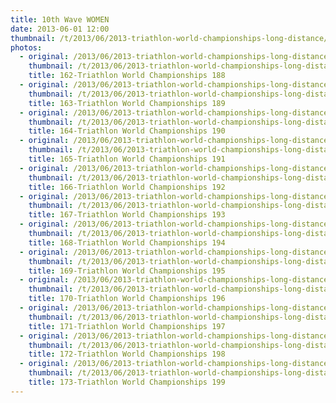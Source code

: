 ```yaml
---
title: 10th Wave WOMEN
date: 2013-06-01 12:00
thumbnail: /t/2013/06/2013-triathlon-world-championships-long-distance/10th-wave-women/162-triathlon-world-championships-188.jpg
photos:
  - original: /2013/06/2013-triathlon-world-championships-long-distance/10th-wave-women/162-triathlon-world-championships-188.jpg
    thumbnail: /t/2013/06/2013-triathlon-world-championships-long-distance/10th-wave-women/162-triathlon-world-championships-188.jpg
    title: 162-Triathlon World Championships 188
  - original: /2013/06/2013-triathlon-world-championships-long-distance/10th-wave-women/163-triathlon-world-championships-189.jpg
    thumbnail: /t/2013/06/2013-triathlon-world-championships-long-distance/10th-wave-women/163-triathlon-world-championships-189.jpg
    title: 163-Triathlon World Championships 189
  - original: /2013/06/2013-triathlon-world-championships-long-distance/10th-wave-women/164-triathlon-world-championships-190.jpg
    thumbnail: /t/2013/06/2013-triathlon-world-championships-long-distance/10th-wave-women/164-triathlon-world-championships-190.jpg
    title: 164-Triathlon World Championships 190
  - original: /2013/06/2013-triathlon-world-championships-long-distance/10th-wave-women/165-triathlon-world-championships-191.jpg
    thumbnail: /t/2013/06/2013-triathlon-world-championships-long-distance/10th-wave-women/165-triathlon-world-championships-191.jpg
    title: 165-Triathlon World Championships 191
  - original: /2013/06/2013-triathlon-world-championships-long-distance/10th-wave-women/166-triathlon-world-championships-192.jpg
    thumbnail: /t/2013/06/2013-triathlon-world-championships-long-distance/10th-wave-women/166-triathlon-world-championships-192.jpg
    title: 166-Triathlon World Championships 192
  - original: /2013/06/2013-triathlon-world-championships-long-distance/10th-wave-women/167-triathlon-world-championships-193.jpg
    thumbnail: /t/2013/06/2013-triathlon-world-championships-long-distance/10th-wave-women/167-triathlon-world-championships-193.jpg
    title: 167-Triathlon World Championships 193
  - original: /2013/06/2013-triathlon-world-championships-long-distance/10th-wave-women/168-triathlon-world-championships-194.jpg
    thumbnail: /t/2013/06/2013-triathlon-world-championships-long-distance/10th-wave-women/168-triathlon-world-championships-194.jpg
    title: 168-Triathlon World Championships 194
  - original: /2013/06/2013-triathlon-world-championships-long-distance/10th-wave-women/169-triathlon-world-championships-195.jpg
    thumbnail: /t/2013/06/2013-triathlon-world-championships-long-distance/10th-wave-women/169-triathlon-world-championships-195.jpg
    title: 169-Triathlon World Championships 195
  - original: /2013/06/2013-triathlon-world-championships-long-distance/10th-wave-women/170-triathlon-world-championships-196.jpg
    thumbnail: /t/2013/06/2013-triathlon-world-championships-long-distance/10th-wave-women/170-triathlon-world-championships-196.jpg
    title: 170-Triathlon World Championships 196
  - original: /2013/06/2013-triathlon-world-championships-long-distance/10th-wave-women/171-triathlon-world-championships-197.jpg
    thumbnail: /t/2013/06/2013-triathlon-world-championships-long-distance/10th-wave-women/171-triathlon-world-championships-197.jpg
    title: 171-Triathlon World Championships 197
  - original: /2013/06/2013-triathlon-world-championships-long-distance/10th-wave-women/172-triathlon-world-championships-198.jpg
    thumbnail: /t/2013/06/2013-triathlon-world-championships-long-distance/10th-wave-women/172-triathlon-world-championships-198.jpg
    title: 172-Triathlon World Championships 198
  - original: /2013/06/2013-triathlon-world-championships-long-distance/10th-wave-women/173-triathlon-world-championships-199.jpg
    thumbnail: /t/2013/06/2013-triathlon-world-championships-long-distance/10th-wave-women/173-triathlon-world-championships-199.jpg
    title: 173-Triathlon World Championships 199
---
```

